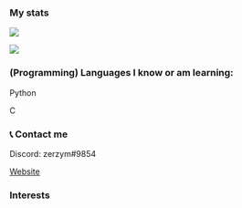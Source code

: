 ### My stats

![](https://github-readme-stats.vercel.app/api?username=zerzym&theme=dark&show_icons=true)

<!-- Pin me later!!!
[![](https://github-readme-stats.vercel.app/api/pin/?username=zerzym&repo=github-readme-stats&theme=dark&show_icons=true)](https://github.com/)
-->

[![](https://github-readme-stats.vercel.app/api/top-langs/?username=zerzym&theme=dark&show_icons=true)](https://github.com/anuraghazra/github-readme-stats)


### (Programming) Languages I know or am learning:

Python

C

### 📞 Contact me 

Discord: zerzym#9854

[Website](https://zmega.cf)

### Interests


